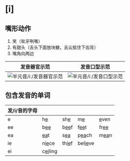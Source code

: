 # [i]

## 嘴形动作

1. 笑（呲牙咧嘴）
2. 有甜头（舌头下面放块糖，舌尖抵住下齿背）
3. 嘴角向两边

| 发音器官示范                                                 | 发音口型示范                                                 |
| ------------------------------------------------------------ | ------------------------------------------------------------ |
| ![半元音/iː/发音器官示范](https://upic.fassr.com/uPic/2023-12-25/23:34:14-8iY0nV_i1-1.gif) | ![半元音/iː/发音口型示范](https://upic.fassr.com/uPic/2023-12-25/23:33:38-eroMHL_i1.gif) |


## 包含发音的单词
| 发/i/音的字母 |    |   |    |  |
|----------| -------------- | ------------ | -------------- | ----------- |
| e        | h<u>e</u>      | sh<u>e</u>   | m<u>e</u>      | <u>e</u>ven |
| ee       | b<u>ee</u>     | b<u>ee</u>f  | f<u>ee</u>t    | fr<u>ee</u> |
| ea       | <u>ea</u>t     | s<u>ea</u>   | p<u>ea</u>ch   | m<u>ea</u>n |
| ie       | n<u>ie</u>ce   | th<u>ie</u>f | bel<u>ie</u>ve |             |
| ei       | c<u>ei</u>ling |              |                |             |

